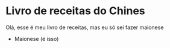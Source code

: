 # Livro de receitas do Chines

Olá, esse é meu livro de receitas, mas eu só sei fazer maionese

- Maionese (é isso)
